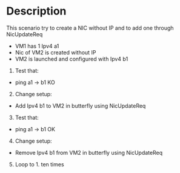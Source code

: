 # Description

This scenario try to create a NIC without IP and to add one through NicUpdateReq
- VM1 has 1 Ipv4 a1
- Nic of VM2 is created without IP
- VM2 is launched and configured with Ipv4 b1

1. Test that:
- ping a1 -> b1 KO

2. Change setup:
- Add Ipv4 b1 to VM2 in butterfly using NicUpdateReq

3. Test that:
- ping a1 -> b1 OK

4. Change setup:
- Remove Ipv4 b1 from VM2 in butterfly using NicUpdateReq

5. Loop to 1. ten times
